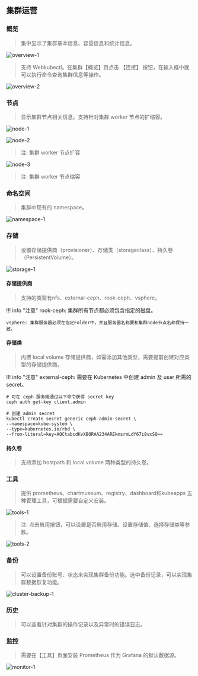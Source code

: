 ## 集群运营

### 概览
> 集中显示了集群基本信息、容量信息和统计信息。

![overview-1](../img/user_manual/cluster/overview-1.png)

> 支持 Webkubectl。在集群【概览】页点击 【连接】 按钮，在输入框中就可以执行命令查询集群信息等操作。

![overview-2](../img/user_manual/cluster/overview-2.png)

### 节点
> 显示集群节点相关信息。支持针对集群 worker 节点的扩缩容。

![node-1](../img/user_manual/cluster/node-1.png)

![node-2](../img/user_manual/cluster/node-2.png)

> 注: 集群 worker 节点扩容

![node-3](../img/user_manual/cluster/node-3.png)

> 注: 集群 worker 节点缩容

### 命名空间
> 集群中现有的 namespace。

![namespace-1](../img/user_manual/cluster/namespace-1.png)

### 存储
> 设置存储提供商（provisioner）、存储类（storageclass）、持久卷（PersistentVolume）。

![storage-1](../img/user_manual/cluster/storage-1.png)

#### 存储提供商
> 支持的类型有nfs、external-ceph、rook-ceph、vsphere。

!!! info "注意"
    rook-ceph: 集群所有节点都必须包含指定的磁盘。

    vsphere: 集群服务器必须在指定Folder中，并且服务器名称要和集群node节点名称保持一致。

#### 存储类
> 内置 local volume 存储提供商，如需添加其他类型，需要提前创建对应类型的存储提供商。

!!! info "注意"
        external-ceph: 需要在 Kubernetes 中创建 admin 及 user 所需的 secret。

```
# 可在 ceph 服务端通过以下命令获得 secret key
ceph auth get-key client.admin

# 创建 admin secret
kubectl create secret generic ceph-admin-secret \
--namespace=kube-system \
--type=kubernetes.io/rbd \
--from-literal=key=AQCtabcdKvXBORAA234AREkmsrmLdY67i8vxSQ==
```

#### 持久卷
> 支持添加 hostpath 和 local volume 两种类型的持久卷。

### 工具
> 提供 prometheus、chartmuseum、registry、dashboard和kubeapps 五种管理工具，可根据需要自定义安装。

![tools-1](../img/user_manual/cluster/tools-1.png)

> 注: 点击启用按钮，可以设置是否启用存储、设置存储值、选择存储类等参数。

![tools-2](../img/user_manual/cluster/tools-2.png)

### 备份
> 可以设置备份账号、状态来实现集群备份功能。选中备份记录，可以实现集群数据恢复功能。

![cluster-backup-1](../img/user_manual/cluster/cluster-backup-1.png)

### 历史
> 可以查看针对集群的操作记录以及异常时的错误日志。

### 监控
> 需要在【工具】页面安装 Prometheus 作为 Grafana 的默认数据源。

![monitor-1](../img/user_manual/cluster/monitor-1.png)
